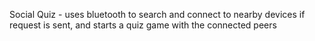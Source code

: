 Social Quiz - uses bluetooth to search and connect to nearby devices if request is sent, and starts a quiz game with the connected peers 

